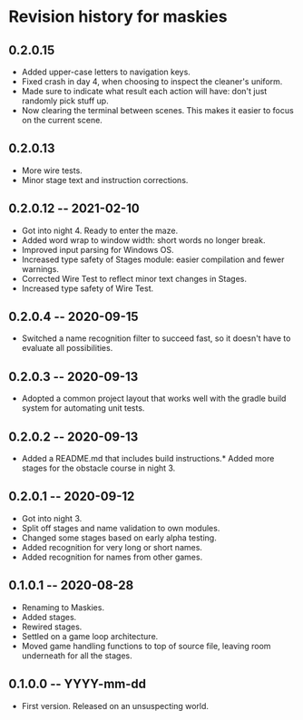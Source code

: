 # Revision history for maskies

## 0.2.0.15

* Added upper-case letters to navigation keys.
* Fixed crash in day 4, when choosing to inspect the cleaner's uniform.
* Made sure to indicate what result each action will have: don't just randomly pick stuff up.
* Now clearing the terminal between scenes. This makes it easier to focus on the current scene.

## 0.2.0.13

* More wire tests.
* Minor stage text and instruction corrections.

## 0.2.0.12 -- 2021-02-10

* Got into night 4. Ready to enter the maze.
* Added word wrap to window width: short words no longer break.
* Improved input parsing for Windows OS.
* Increased type safety of Stages module: easier compilation and fewer warnings.
* Corrected Wire Test to reflect minor text changes in Stages.
* Increased type safety of Wire Test.

## 0.2.0.4 -- 2020-09-15

* Switched a name recognition filter to succeed fast, so it doesn't have to evaluate all possibilities.

## 0.2.0.3 -- 2020-09-13

* Adopted a common project layout that works well with the gradle build system for automating unit tests.

## 0.2.0.2 -- 2020-09-13

* Added a README.md that includes build instructions.* Added more stages for the obstacle course in night 3.

## 0.2.0.1 -- 2020-09-12

* Got into night 3.
* Split off stages and name validation to own modules.
* Changed some stages based on early alpha testing.
* Added recognition for very long or short names.
* Added recognition for names from other games.

## 0.1.0.1 -- 2020-08-28

* Renaming to Maskies.
* Added stages. 
* Rewired stages.
* Settled on a game loop architecture.
* Moved game handling functions to top of source file,
  leaving room underneath for all the stages.

## 0.1.0.0 -- YYYY-mm-dd

* First version. Released on an unsuspecting world.
